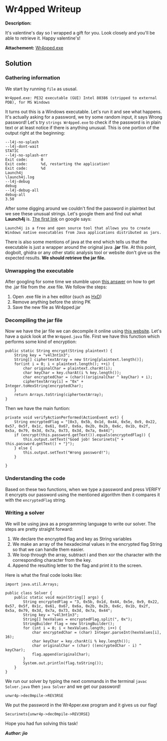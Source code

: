 # Wr4pped Writeup

**Description:**

It's valentine's day so I wrapped a gift for you. Look closely and you'll be able to retrieve it. Happy valentine's!

**Attachement:**
[Wr4pped.exe](Files/Wr4pped.exe)

## Solution

### Gathering information

We start by running `file` as ususal.

    Wr4pped.exe: PE32 executable (GUI) Intel 80386 (stripped to external PDB), for MS Windows
It turns out this is a Windows executable. Let's run it and see what happens. It's actually asking for a password, we try some random input, it says Wrong password! Let's try `strings Wr4pped.exe` to check if the password is in plain text or at least notice if there is anything unusual. This is one portion of the output right at the beginning:

    --l4j-no-splash
    --l4j-dont-wait
    STATIC
    --l4j-no-splash-err
    Exit code:      0
    Exit code:      %d, restarting the application!
    Exit code:      %d
    Launch4j
    \launch4j.log
    --l4j-debug
    debug
    --l4j-debug-all
    debug-all
    3.50
After some digging around we couldn't find the password in plaintext but we see these unusual strings. Let's google them and find out what **Launch4j** is. [The first link](https://launch4j.sourceforge.net/) on google says:

    Launch4j is a free and open source tool that allows you to create Windows native executables from Java applications distributed as jars.

   There is also some mentions of java at the end which tells us that the executable is just a wrapper around the original java **.jar** file. At this point, dogbolt, ghidra or any other static analysis tool or website don't give us the expected results. **We should retrieve the jar file.**

### Unwrapping the executable

After googling for some time we stumble upon [this answer](https://reverseengineering.stackexchange.com/questions/3532/get-jar-back-from-wrappedinto-exe-jar) on how to get the .jar file from the .exe file. We follow the steps:

 1. Open .exe file in a hex editor (such as [HxD](https://mh-nexus.de/en/hxd/))
 2. Remove anything before the string PK
 3. Save the new file as Wr4pped.jar

### Decompiling the jar file

Now we have the jar file we can decompile it online using [this website](http://www.javadecompilers.com/).
Let's have a quick look at the `Wr4pped.java` file. First we have this function which performs some kind of encryption:

    public static String encrypt(String plaintext) {
        String key = "v4l3nt1n3";
        String[] ciphertextArray = new String[plaintext.length()];
        for(int i = 0; i < plaintext.length(); ++i) {
            char originalChar = plaintext.charAt(i);
            char keyChar = key.charAt(i % key.length());
            char encryptedChar = (char)((originalChar ^ keyChar) + i);
            ciphertextArray[i] = "0x" + Integer.toHexString(encryptedChar);
        }
        return Arrays.toString(ciphertextArray);
    }

Then we have the main funtion:

    private void verifyActionPerformed(ActionEvent evt) {
        String encryptedFlag = "[0x3, 0x5b, 0x1d, 0x44, 0x5e, 0x9, 0x22, 0x57, 0x5f, 0x1c, 0x61, 0x67, 0x6a, 0x2b, 0x2b, 0x6c, 0x1b, 0x2f, 0x5a, 0x79, 0x3d, 0x7a, 0x73, 0x3d, 0x7a, 0x44]";
        if (encrypt(this.password.getText()).equals(encryptedFlag)) {
            this.output.setText("Good job! Securinets{" + this.password.getText() + "}");
        } else {
            this.output.setText("Wrong password!");
        }

    }

### Understanding the code

Based on these two functions, when we type a password and press VERIFY it encrypts our password using the mentioned algorithm then it compares it with the `encryptedFlag` string.

### Writing a solver

We will be using java as a programming language to write our solver. The steps are pretty straight forward:

 1. We declare the encrypted flag and key as String variables
 2. We make an array of the hexadecimal values in the encrypted flag String so that we can handle them easier.
 3. We loop through the array, subtract i and then xor the character with the corresponding character from the key.
 4. Append the resulting letter to the flag and print it to the screen.

Here is what the final code looks like:

    import java.util.Arrays;

    public class Solver {
        public static void main(String[] args) {
            String encryptedFlag = "3, 0x5b, 0x1d, 0x44, 0x5e, 0x9, 0x22, 0x57, 0x5f, 0x1c, 0x61, 0x67, 0x6a, 0x2b, 0x2b, 0x6c, 0x1b, 0x2f, 0x5a, 0x79, 0x3d, 0x7a, 0x73, 0x3d, 0x7a, 0x44";
            String key = "v4l3nt1n3";
            String[] hexValues = encryptedFlag.split(", 0x");
            StringBuilder flag = new StringBuilder();
            for (int i = 0; i < hexValues.length; i++) {
                char encryptedChar = (char) Integer.parseInt(hexValues[i], 16);
                char keyChar = key.charAt(i % key.length());
                char originalChar = (char) ((encryptedChar - i) ^ keyChar);
                flag.append(originalChar);
            }
            System.out.println(flag.toString());
        }
    }

We run our solver by typing the next commands in the terminal `javac Solver.java` then `java Solver` and we get our password!

    unwr4p->dec0mpile->REV3RSE

We put the password in the Wr4pper.exe program and it gives us our flag!

    Securinets{unwr4p->dec0mpile->REV3RSE}

Hope you had fun solving this task!

***Author: jio***
